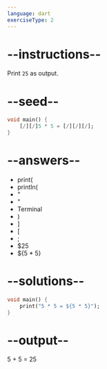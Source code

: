 ```yaml
---
language: dart
exerciseType: 2
---
```


# --instructions--

Print `25` as output.

# --seed--

```dart
void main() {
    [/][/]5 * 5 = [/][/][/];
}
```

# --answers--

- print(
- println(
- "
- "
- Terminal
- )
- ]
- [
- ;
- $25
- ${5 * 5}

# --solutions--

```dart
void main() {
    print("5 * 5 = ${5 * 5}");
}
```

# --output--

5 + 5 = 25
